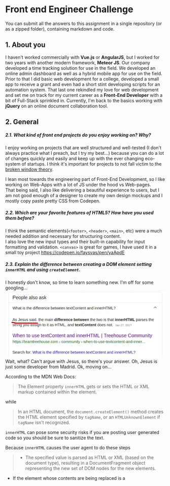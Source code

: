 # Front end Engineer Challenge

You can submit all the answers to this assignment in a single repository (or as a zipped folder), containing markdown and code.

## 1. About you

I haven't worked commercially with **Vue.js** or **AngularJS**, but I worked for two years with another modern framework, **Meteor JS**. Our company developed a time tracking solution for use in the field. We developed an online admin dashboard as well as a hybrid mobile app for use on the field.  
Prior to that I did basic web development for a college, developed a small app to receive a grant and even had a short stint developing scripts for an automation system. That last one rekindled my love for web development and set me on track for my current career as a **Front-End Developer** with a bit of Full-Stack sprinkled in.
Currently, I'm back to the basics working with **jQuery** on an online document collaboration tool.  

## 2. General

##### 2.1. What kind of front end projects do you enjoy working on? Why?

I enjoy working on projects that are well structured and well-tested (I don't always practice what I preach, but I try my best...) because you can do a lot of changes quickly and easily and keep up with the ever changing eco-system of startups. I think it's important for projects to not fall victim to the [broken window theory](https://en.wikipedia.org/wiki/Broken_windows_theory). 

I lean most towards the engineering part of Front-End Development, so I like working on Web-Apps with a lot of JS under the hood vs Web-pages.  
That being said, I also like delivering a beautiful experience to users, but I am not good enough of a designer to create my own design mockups and I mostly copy paste pretty CSS from Codepen.  

##### 2.2. Which are your favorite features of HTML5? How have you used them before?

I think the semantic elements(`<footer>`, `<header>`, `<main>`, etc) were a much needed addition and necessary for structuring content.  
I also love the new input types and their built-in capability for input formatting and validation.
`<canvas>` is great for games, I have used it in a small toy project https://codepen.io/faysvas/pen/yaApdE

##### 2.3. Explain the difference between creating a DOM element setting `innerHTML` and using `createElement`.

I honestly don't know, so time to learn something new. I'm off for some googling...
![JesusSays](./images/jesussays.jpg)
Wait, what? Can't argue with Jesus, so there's your answer.
Oh, Jesus is just some developer from Madrid. Ok, moving on...

According to the MDN Web Docs:

> The Element property `innerHTML` gets or sets the HTML or XML markup contained within the element.

while

> In an HTML document, the `document.createElement()` method creates the HTML element specified by `tagName`, or an `HTMLUnknownElement` if `tagName` isn't recognized.

`innerHTML` can pose some security risks if you are posting user generated code so you should be sure to sanitize the text.

Because `innerHTML` causes the user agent to do these steps

> -   The specified value is parsed as HTML or XML (based on the document type), resulting in a DocumentFragment object representing the new set of DOM nodes for the new elements.

-   If the element whose contents are being replaced is a <template> element, then the <template> element's content attribute is replaced with the new DocumentFragment created in step 1.
-   For all other elements, the element's contents are replaced with the nodes in the new DocumentFragment.

It may be better to user `createElement` because it preserves existing references to DOM elements and event handlers when appending elements.
`createElement` may also be faster when adding a lot of elements, because the browser doesn't have to do all the steps described above.

##### 2.4. Compare two-way data binding vs one-way data flow.

-   **One-way data flow** means that the model is the single source of truth and data flows from the model to the view(UI).
    When the UI is changed (ex. through user input), an event is triggered that notifies the model of the change, and the model decides if it will change the app's state.

-   **Two-way data binding** means that the UI and model are connected and update each other automatically.

Two-way data binding might seem more convenient (and require less code), but that is probably only true for connected elements in small, self-contained components. Two-way data binding between multiple components may cause confusion and be more difficult to debug, especially in larger applications.  
If you have two-way data binding between numerous components in a large application, you can not be sure about the state in any given moment. Whereas with one-way data flow you just need to check your state object.

##### 2.5. Why is asynchronous programming important in JavaScript?

**JavaScript** is mainly used for highly reactive web apps that include a lot of user interaction and run on all sorts of devices. The web involves a lot of delay and waiting (especially when you have a slow connection. With asynchronous programming, script execution doesn't need to be blocked while you're waiting for something that takes a lot of time, like a server or user response.  
So asynchronous programming allows you, for example, to fetch and display one paragraph of content for your user to read while the rest of the content is loading.  
JavaScript is a synchronous, single-threaded language by default but various browser APIs provide us with the much needed asynchronicity.

## 3. Styling

Given the HTML file **front-end/q3/q3.html**, implement the styling so the page matches the image below.

![Styling](./front-end/q3/images/result.jpg 'Styling')

#### Bonus

-   Implement styling rules that consider different screen sizes.

**Notes:**

-   The footer should stick to the bottom when scrolling. - **DONE**
-   You can, and should, use a CSS pre-processor, such as SASS or LESS. - **DONE**

## 4. SPA

Using Vue.js or AngularJS, implement an SPA that gets information from a server (explained below) and has the following pages:

### Books list

Display all available books returned from the API. - **DONE**

-   Synopsis should be truncated at 200 characters. - **DONE**
-   Book's title and cover should link to the book's individual page. - **DONE**
-   Though the upvote functionality is not required, the upvote state should be represented. - **DONE**

![Books list](./front-end/q4/images/books-list.png 'Books list')

### Book page

Display a single book information, highlighting the cover and displaying the full synopsis. - **DONE**

![Book page](./front-end/q4/images/book.png 'Book page')

The upvote functionality is **not** required, the UI should only reflect if a book has been upvoted yet or not. - **DONE**
For this question, you **don't** have to replicate the example screens above, feel free to implement any design that you'd like.

**Important notes:**

-   Add test coverage as you see fit; - **DONE**
-   You may use TypeScript instead of plain JS; - **JUST USED JS**
-   Use a CSS pre-processor; - **DONE**
-   Your app must be responsible for all of it's dependencies and they should be installed via `yarn` or `npm install`. The app must run by using either `yarn start` or `npm start`. - **DONE**

#### Bonus

-   Implement text search on the books list (for title and synopsis) - Add filter on top - **DONE only for title**
-   Add pagination on the books list - Have a button where user picks how many books he wants to see
-   Add a comments section on the book page - Allow user to add comment but not save them anywhere when app closes

### Server

In order to solve this problem, a simple server is provided, which you should use to get the data.
Head into `front-end/q4/server` and install the server dependencies using:

```bash
yarn install
```

or

```bash
npm install
```

Run the server using:

```bash
yarn server
```

or

```bash
npm run server
```

The server should be running on port `3000`.

#### Available routes

#### http://localhost:3000/books

Returns a list of books, with their info.

#### http://localhost:3000/books/SLUG

Returns the book information for the given SLUG (404 otherwise).
